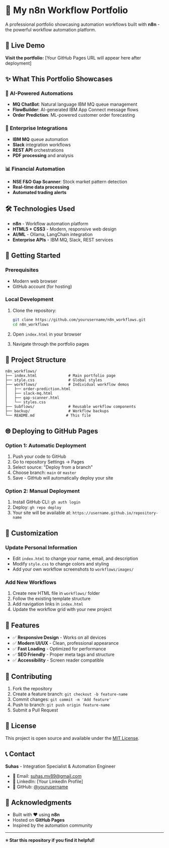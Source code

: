# 🚀 My n8n Workflow Portfolio

A professional portfolio showcasing automation workflows built with **n8n** - the powerful workflow automation platform.

## 🌟 Live Demo

**Visit the portfolio:** [Your GitHub Pages URL will appear here after deployment]

## ✨ What This Portfolio Showcases

### 🤖 **AI-Powered Automations**
- **MQ ChatBot**: Natural language IBM MQ queue management
- **FlowBuilder**: AI-generated IBM App Connect message flows
- **Order Prediction**: ML-powered customer order forecasting

### 🔗 **Enterprise Integrations**
- **IBM MQ** queue automation
- **Slack** integration workflows
- **REST API** orchestrations
- **PDF processing** and analysis

### 📊 **Financial Automation**
- **NSE F&O Gap Scanner**: Stock market pattern detection
- **Real-time data processing**
- **Automated trading alerts**

## 🛠️ Technologies Used

- **n8n** - Workflow automation platform
- **HTML5 + CSS3** - Modern, responsive web design
- **AI/ML** - Ollama, LangChain integration
- **Enterprise APIs** - IBM MQ, Slack, REST services

## 🚀 Getting Started

### Prerequisites
- Modern web browser
- GitHub account (for hosting)

### Local Development
1. Clone the repository:
   ```bash
   git clone https://github.com/yourusername/n8n_workflows.git
   cd n8n_workflows
   ```

2. Open `index.html` in your browser
3. Navigate through the portfolio pages

## 📁 Project Structure

```
n8n_workflows/
├── index.html              # Main portfolio page
├── style.css               # Global styles
├── workflows/              # Individual workflow demos
│   ├── order-prediction.html
│   ├── slack-mq.html
│   ├── gap-scanner.html
│   └── styles.css
├── Subflows/               # Reusable workflow components
├── backup/                 # Workflow backups
└── README.md              # This file
```

## 🌐 Deploying to GitHub Pages

### Option 1: Automatic Deployment
1. Push your code to GitHub
2. Go to repository Settings → Pages
3. Select source: "Deploy from a branch"
4. Choose branch: `main` or `master`
5. Save - GitHub will automatically deploy your site

### Option 2: Manual Deployment
1. Install GitHub CLI: `gh auth login`
2. Deploy: `gh repo deploy`
3. Your site will be available at: `https://username.github.io/repository-name`

## 🎨 Customization

### Update Personal Information
- Edit `index.html` to change your name, email, and description
- Modify `style.css` to change colors and styling
- Add your own workflow screenshots to `workflows/images/`

### Add New Workflows
1. Create new HTML file in `workflows/` folder
2. Follow the existing template structure
3. Add navigation links in `index.html`
4. Update the workflow grid with your new project

## 📱 Features

- ✅ **Responsive Design** - Works on all devices
- ✅ **Modern UI/UX** - Clean, professional appearance
- ✅ **Fast Loading** - Optimized for performance
- ✅ **SEO Friendly** - Proper meta tags and structure
- ✅ **Accessibility** - Screen reader compatible

## 🤝 Contributing

1. Fork the repository
2. Create a feature branch: `git checkout -b feature-name`
3. Commit changes: `git commit -m 'Add feature'`
4. Push to branch: `git push origin feature-name`
5. Submit a Pull Request

## 📄 License

This project is open source and available under the [MIT License](LICENSE).

## 📞 Contact

**Suhas** - Integration Specialist & Automation Engineer

- 📧 Email: [suhas.mv89@gmail.com](mailto:suhas.mv89@gmail.com)
- 🔗 LinkedIn: [Your LinkedIn Profile]
- 🐙 GitHub: [@yourusername](https://github.com/yourusername)

## 🙏 Acknowledgments

- Built with ❤️ using **n8n**
- Hosted on **GitHub Pages**
- Inspired by the automation community

---

**⭐ Star this repository if you find it helpful!** 